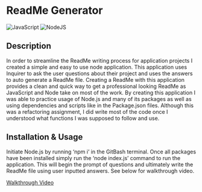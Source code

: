 # <ReadMe Generator>
# **ReadMe Generator**

![JavaScript](https://img.shields.io/badge/javascript-%23323330.svg?style=for-the-badge&logo=javascript&logoColor=%23F7DF1E)
![NodeJS](https://img.shields.io/badge/node.js-6DA55F?style=for-the-badge&logo=node.js&logoColor=white)

## **Description**

In order to streamline the ReadMe writing process for application projects I created a simple and easy to use node application. This application uses Inquirer to ask the user questions about their project and uses the answers to auto generate a ReadMe file. Creating a ReadMe with this application provides a clean and quick way to get a professional looking ReadMe as JavaScript and Node take on most of the work. By creating this application I was able to practice usage of Node.js and many of its packages as well as using dependencies and scripts like in the Package.json files. Although this was a refactoring assignment, I did write most of the code once I understood what functions I was supposed to follow and use. 

## **Installation & Usage**
Initiate Node.js by running ‘npm i’ in the GitBash terminal. Once all packages have been installed simply run the ‘node index.js’ command to run the application. This will begin the prompt of questions and ultimately write the ReadMe file using user inputted answers. See below for walkthrough video. 

[Walkthrough Video](https://drive.google.com/file/d/1vabC7nMcHRUg5AvuZzoyiB8_kWAJpS-P/view?usp=sharing)
